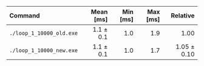 | Command | Mean [ms] | Min [ms] | Max [ms] | Relative |
|:---|---:|---:|---:|---:|
| `./loop_1_10000_old.exe` | 1.1 ± 0.1 | 1.0 | 1.9 | 1.00 |
| `./loop_1_10000_new.exe` | 1.1 ± 0.1 | 1.0 | 1.7 | 1.05 ± 0.10 |

